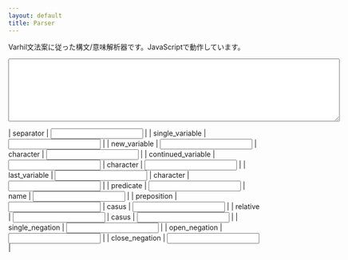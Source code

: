 ```yaml
---
layout: default
title: Parser
---
```


Varhil文法案に従った構文/意味解析器です。JavaScriptで動作しています。

<textarea id="input" rows="8" cols="80"></textarea>
<div id="output" class="logic"></div>
<div id="error"></div>

| separator | <input type="text" id="separator_pattern"> |
| single_variable | <input type="text" id="single_variable_pattern"> |
| new_variable | <input type="text" id="new_variable_pattern"> | character | <input type="text" id="new_variable_replacer"> |
| continued_variable | <input type="text" id="continued_variable_pattern"> | character | <input type="text" id="continued_variable_replacer"> |
| last_variable | <input type="text" id="last_variable_pattern"> | character | <input type="text" id="last_variable_replacer"> |
| predicate | <input type="text" id="predicate_pattern"> | name | <input type="text" id="predicate_replacer"> |
| preposition | <input type="text" id="preposition_pattern"> | casus | <input type="text" id="preposition_replacer"> |
| relative | <input type="text" id="relative_pattern"> | casus | <input type="text" id="relative_replacer"> |
| single_negation | <input type="text" id="single_negation_pattern"> |
| open_negation | <input type="text" id="open_negation_pattern"> |
| close_negation | <input type="text" id="close_negation_pattern"> |

<script type="text/javascript" src="main.js"></script>
